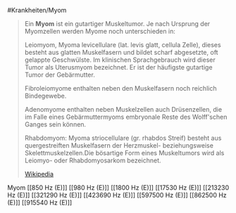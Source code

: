 #Krankheiten/Myom

> Ein **Myom** ist ein gutartiger Muskeltumor. Je nach Ursprung der Myomzellen werden Myome noch unterschieden in:
>
> 
>
> Leiomyom, Myoma levicellulare (lat. levis glatt, cellula Zelle), dieses besteht aus glatten Muskelfasern und bildet scharf abgesetzte, oft gelappte Geschwülste. Im klinischen Sprachgebrauch wird dieser Tumor als Uterusmyom bezeichnet. Er ist der häufigste gutartige Tumor der Gebärmutter.
>
> Fibroleiomyome enthalten neben den Muskelfasern noch reichlich Bindegewebe.
>
> Adenomyome enthalten neben Muskelzellen auch Drüsenzellen, die im Falle eines Gebärmuttermyoms embryonale Reste des Wolff'schen Ganges sein können.
>
> Rhabdomyom: Myoma striocellulare (gr. rhabdos Streif) besteht aus quergestreiften Muskelfasern der Herzmuskel- beziehungsweise Skelettmuskelzellen.Die bösartige Form eines Muskeltumors wird als Leiomyo- oder Rhabdomyosarkom bezeichnet.
>
> [Wikipedia](https://de.wikipedia.org/wiki/Myom)

Myom
[[850 Hz (E)]]
[[980 Hz (E)]]
[[1800 Hz (E)]]
[[17530 Hz (E)]]
[[213230 Hz (E)]]
[[321290 Hz (E)]]
[[423690 Hz (E)]]
[[597500 Hz (E)]]
[[862500 Hz (E)]]
[[915540 Hz (E)]]